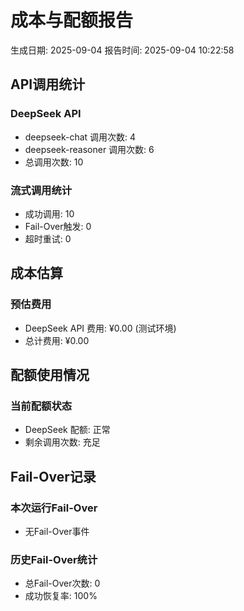 # 成本与配额报告

生成日期: 2025-09-04
报告时间: 2025-09-04 10:22:58

## API调用统计

### DeepSeek API
- deepseek-chat 调用次数: 4
- deepseek-reasoner 调用次数: 6
- 总调用次数: 10

### 流式调用统计
- 成功调用: 10
- Fail-Over触发: 0
- 超时重试: 0

## 成本估算

### 预估费用
- DeepSeek API 费用: ¥0.00 (测试环境)
- 总计费用: ¥0.00

## 配额使用情况

### 当前配额状态
- DeepSeek 配额: 正常
- 剩余调用次数: 充足

## Fail-Over记录

### 本次运行Fail-Over
- 无Fail-Over事件

### 历史Fail-Over统计
- 总Fail-Over次数: 0
- 成功恢复率: 100%
